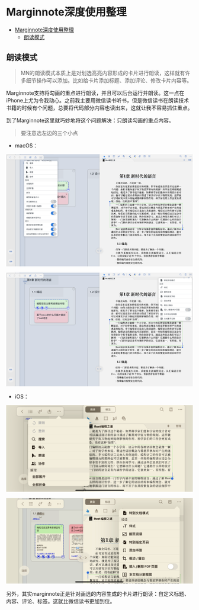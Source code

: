 # Marginnote深度使用整理

<!--ts-->
* [Marginnote深度使用整理](#marginnote深度使用整理)
   * [朗读模式](#朗读模式)

<!-- Created by https://github.com/ekalinin/github-markdown-toc -->
<!-- Added by: runner, at: Tue Jun  7 15:35:52 UTC 2022 -->

<!--te-->



## 朗读模式

> MN的朗读模式本质上是对划选高亮内容形成的卡片进行朗读，这样就有许多细节操作可以添加。比如给卡片添加标题、添加评论、修改卡片内容等。

Marginnote支持将勾画的重点进行朗读，并且可以后台运行并朗读。这一点在iPhone上尤为令我动心。之前我主要用微信读书听书，但是微信读书在朗读技术书籍的时候有个问题，总要将代码部分内容也读出来，这就让我不容易抓住重点。

到了Marginnote这里就巧妙地将这个问题解决：只朗读勾画的重点内容。

> 要注意选左边的三个小点

- macOS：

![image-20220608000253594](image/image-20220608000253594.png)

![image-20220608000328467](image/image-20220608000328467.png)

- iOS：

![image-20220608000350355](image/image-20220608000350355.png)

![image-20220608000408181](image/image-20220608000408181.png)

另外，其实marginnote正是针对画选的内容生成的卡片进行朗读：自定义标题、内容、评论、标签。这就比微信读书更加到位。